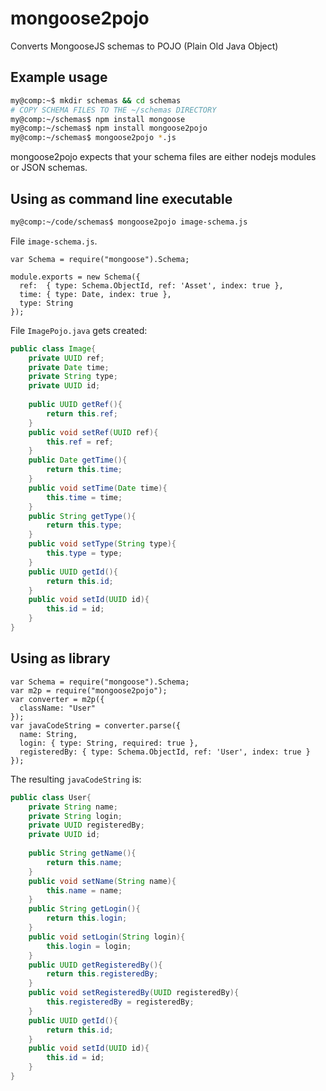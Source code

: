 mongoose2pojo
=============

Converts MongooseJS schemas to POJO (Plain Old Java Object)

## Example usage

```bash
my@comp:~$ mkdir schemas && cd schemas
# COPY SCHEMA FILES TO THE ~/schemas DIRECTORY
my@comp:~/schemas$ npm install mongoose
my@comp:~/schemas$ npm install mongoose2pojo
my@comp:~/schemas$ mongoose2pojo *.js
```

mongoose2pojo expects that your schema files are either nodejs modules or JSON schemas.

## Using as command line executable

```bash
my@comp:~/code/schemas$ mongoose2pojo image-schema.js
```

File `image-schema.js`.
```JS
var Schema = require("mongoose").Schema;

module.exports = new Schema({
  ref:  { type: Schema.ObjectId, ref: 'Asset', index: true },
  time: { type: Date, index: true },
  type: String
});
```

File `ImagePojo.java` gets created:
```java
public class Image{
	private UUID ref;
	private Date time;
	private String type;
	private UUID id;
	
	public UUID getRef(){
		return this.ref;
	}
	public void setRef(UUID ref){
		this.ref = ref;
	}
	public Date getTime(){
		return this.time;
	}
	public void setTime(Date time){
		this.time = time;
	}
	public String getType(){
		return this.type;
	}
	public void setType(String type){
		this.type = type;
	}
	public UUID getId(){
		return this.id;
	}
	public void setId(UUID id){
		this.id = id;
	}
}
```

## Using as library

```JS
var Schema = require("mongoose").Schema;
var m2p = require("mongoose2pojo");
var converter = m2p({
  className: "User"
});
var javaCodeString = converter.parse({
  name: String,
  login: { type: String, required: true },
  registeredBy: { type: Schema.ObjectId, ref: 'User', index: true }
});
```

The resulting `javaCodeString` is:
```java
public class User{
	private String name;
	private String login;
	private UUID registeredBy;
	private UUID id;
	
	public String getName(){
		return this.name;
	}
	public void setName(String name){
		this.name = name;
	}
	public String getLogin(){
		return this.login;
	}
	public void setLogin(String login){
		this.login = login;
	}
	public UUID getRegisteredBy(){
		return this.registeredBy;
	}
	public void setRegisteredBy(UUID registeredBy){
		this.registeredBy = registeredBy;
	}
	public UUID getId(){
		return this.id;
	}
	public void setId(UUID id){
		this.id = id;
	}
}
```

